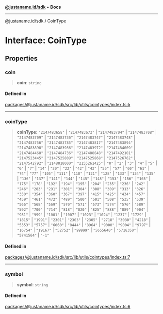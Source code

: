 [**@justaname.id/sdk**](../README.md) • **Docs**

***

[@justaname.id/sdk](../globals.md) / CoinType

# Interface: CoinType

## Properties

### coin

> **coin**: `string`

#### Defined in

[packages/@justaname.id/sdk/src/lib/utils/cointypes/index.ts:5](https://github.com/JustaName-id/JustaName-sdk/blob/626b4b68604f3125538c424811e641247a5bd58d/packages/@justaname.id/sdk/src/lib/utils/cointypes/index.ts#L5)

***

### coinType

> **coinType**: `"2147483658"` \| `"2147483673"` \| `"2147483704"` \| `"2147483708"` \| `"2147483709"` \| `"2147483736"` \| `"2147483747"` \| `"2147483748"` \| `"2147483756"` \| `"2147483785"` \| `"2147483817"` \| `"2147483894"` \| `"2147483898"` \| `"2147483936"` \| `"2147483972"` \| `"2147484009"` \| `"2147484468"` \| `"2147484736"` \| `"2147488648"` \| `"2147492101"` \| `"2147523445"` \| `"2147525809"` \| `"2147525868"` \| `"2147526762"` \| `"2147542792"` \| `"2148018000"` \| `"2155261425"` \| `"0"` \| `"2"` \| `"3"` \| `"4"` \| `"5"` \| `"6"` \| `"7"` \| `"14"` \| `"20"` \| `"22"` \| `"42"` \| `"43"` \| `"55"` \| `"57"` \| `"60"` \| `"61"` \| `"74"` \| `"77"` \| `"105"` \| `"111"` \| `"118"` \| `"121"` \| `"128"` \| `"133"` \| `"134"` \| `"135"` \| `"136"` \| `"137"` \| `"141"` \| `"144"` \| `"145"` \| `"148"` \| `"153"` \| `"156"` \| `"165"` \| `"175"` \| `"178"` \| `"192"` \| `"194"` \| `"195"` \| `"204"` \| `"235"` \| `"236"` \| `"242"` \| `"246"` \| `"283"` \| `"291"` \| `"301"` \| `"304"` \| `"308"` \| `"309"` \| `"313"` \| `"326"` \| `"330"` \| `"354"` \| `"360"` \| `"367"` \| `"397"` \| `"415"` \| `"425"` \| `"434"` \| `"457"` \| `"459"` \| `"461"` \| `"472"` \| `"489"` \| `"500"` \| `"501"` \| `"508"` \| `"535"` \| `"539"` \| `"566"` \| `"568"` \| `"569"` \| `"570"` \| `"571"` \| `"573"` \| `"574"` \| `"576"` \| `"589"` \| `"592"` \| `"700"` \| `"714"` \| `"818"` \| `"820"` \| `"825"` \| `"888"` \| `"889"` \| `"904"` \| `"931"` \| `"999"` \| `"1001"` \| `"1007"` \| `"1023"` \| `"1024"` \| `"1237"` \| `"1729"` \| `"1815"` \| `"1991"` \| `"2301"` \| `"2303"` \| `"2305"` \| `"2718"` \| `"3030"` \| `"4218"` \| `"5353"` \| `"5757"` \| `"6060"` \| `"8444"` \| `"8964"` \| `"9000"` \| `"9004"` \| `"9797"` \| `"16754"` \| `"19167"` \| `"52752"` \| `"99999"` \| `"5655640"` \| `"5718350"` \| `"5741564"` \| `"-1"`

#### Defined in

[packages/@justaname.id/sdk/src/lib/utils/cointypes/index.ts:7](https://github.com/JustaName-id/JustaName-sdk/blob/626b4b68604f3125538c424811e641247a5bd58d/packages/@justaname.id/sdk/src/lib/utils/cointypes/index.ts#L7)

***

### symbol

> **symbol**: `string`

#### Defined in

[packages/@justaname.id/sdk/src/lib/utils/cointypes/index.ts:6](https://github.com/JustaName-id/JustaName-sdk/blob/626b4b68604f3125538c424811e641247a5bd58d/packages/@justaname.id/sdk/src/lib/utils/cointypes/index.ts#L6)
